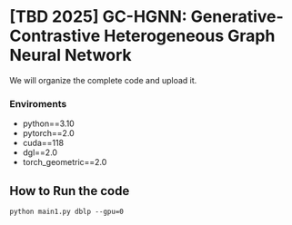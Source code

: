 # [TBD 2025] GC-HGNN: Generative-Contrastive Heterogeneous Graph Neural Network

We will organize the complete code and upload it.

### Enviroments
- python==3.10
- pytorch==2.0
- cuda==118
- dgl==2.0
- torch_geometric==2.0
## How to Run the code
```
python main1.py dblp --gpu=0
```

